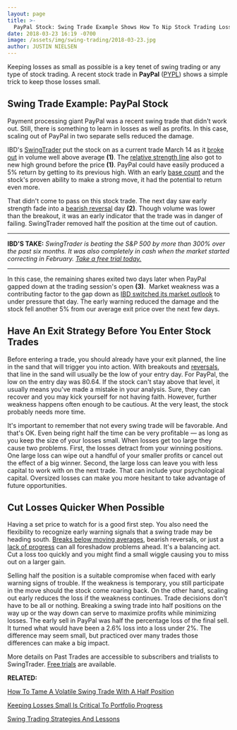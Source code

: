 ```yaml
---
layout: page
title: >-
  PayPal Stock: Swing Trade Example Shows How To Nip Stock Trading Loss
date: 2018-03-23 16:19 -0700
image: /assets/img/swing-trading/2018-03-23.jpg
author: JUSTIN NIELSEN
---
```






Keeping losses as small as possible is a key tenet of swing trading or any type of stock trading. A recent stock trade in **PayPal** ([PYPL](https://research.investors.com/quote.aspx?symbol=PYPL)) shows a simple trick to keep those losses small.




Swing Trade Example: PayPal Stock
---------------------------------


Payment processing giant PayPal was a recent swing trade that didn't work out. Still, there is something to learn in losses as well as profits. In this case, scaling out of PayPal in two separate sells reduced the damage.


IBD's [SwingTrader](http://shop.investors.com/offer/splashresponsive.aspx?id=SwingTrader&src=A011LPH) put the stock on as a current trade March 14 as it [broke out](https://www.investors.com/ibd-university/how-to-buy/when-to-buy/) in volume well above average **(1)**. The [relative strength line](https://www.investors.com/how-to-invest/investors-corner/relative-strength-line-identifies-strong-stocks/) also got to new high ground before the price **(1)**. PayPal could have easily produced a 5% return by getting to its previous high. With an early [base count](https://www.investors.com/how-to-invest/investors-corner/counting-bases-is-a-crucial-skill-in-playing-long-winning-stock-rallys/) and the stock's proven ability to make a strong move, it had the potential to return even more.


That didn't come to pass on this stock trade. The next day saw early strength fade into a [bearish reversal](https://www.investors.com/research/swing-trading/what-a-week-of-bearish-reversals-means-for-swing-trades/) day **(2)**. Though volume was lower than the breakout, it was an early indicator that the trade was in danger of failing. SwingTrader removed half the position at the time out of caution.




---


**IBD'S TAKE:** *SwingTrader is beating the S&P 500 by more than 300% over the past six months. It was also completely in cash when the market started correcting in February. [Take a free trial today.](https://shop.investors.com/offer/splashresponsive.aspx?id=SwingTrader&src=A011LPH)*




---


In this case, the remaining shares exited two days later when PayPal gapped down at the trading session's open **(3)**.  Market weakness was a contributing factor to the gap down as [IBD switched its market outlook](https://www.investors.com/market-trend/the-big-picture/sp-500-breaks-support-at-50-day-line-but-top-growth-stocks-suffer-minimal-damage/) to under pressure that day. The early warning reduced the damage and the stock fell another 5% from our average exit price over the next few days.


Have An Exit Strategy Before You Enter Stock Trades
---------------------------------------------------


Before entering a trade, you should already have your exit planned, the line in the sand that will trigger you into action. With breakouts and [reversals](https://www.investors.com/research/swing-trading/buying-early-but-buying-smart-with-stock-reversals/), that line in the sand will usually be the low of your entry day. For PayPal, the low on the entry day was 80.64. If the stock can't stay above that level, it usually means you've made a mistake in your analysis. Sure, they can recover and you may kick yourself for not having faith. However, further weakness happens often enough to be cautious. At the very least, the stock probably needs more time.


It's important to remember that not every swing trade will be favorable. And that's OK. Even being right half the time can be very profitable — as long as you keep the size of your losses small. When losses get too large they cause two problems. First, the losses detract from your winning positions. One large loss can wipe out a handful of your smaller profits or cancel out the effect of a big winner. Second, the large loss can leave you with less capital to work with on the next trade. That can include your psychological capital. Oversized losses can make you more hesitant to take advantage of future opportunities.


Cut Losses Quicker When Possible
--------------------------------


Having a set price to watch for is a good first step. You also need the flexibility to recognize early warning signals that a swing trade may be heading south. [Breaks below moving averages](https://www.investors.com/research/swing-trading/short-term-moving-averages-can-help-cut-stock-losses-quicker/), bearish reversals, or just a [lack of progress](https://www.investors.com/research/swing-trading/when-swing-trades-stop-trending-move-on-to-next-stock/) can all foreshadow problems ahead. It's a balancing act. Cut a loss too quickly and you might find a small wiggle causing you to miss out on a larger gain.


Selling half the position is a suitable compromise when faced with early warning signs of trouble. If the weakness is temporary, you still participate in the move should the stock come roaring back. On the other hand, scaling out early reduces the loss if the weakness continues. Trade decisions don't have to be all or nothing. Breaking a swing trade into half positions on the way up or the way down can serve to maximize profits while minimizing losses. The early sell in PayPal was half the percentage loss of the final sell. It turned what would have been a 2.6% loss into a loss under 2%. The difference may seem small, but practiced over many trades those differences can make a big impact.


More details on Past Trades are accessible to subscribers and trialists to SwingTrader. [Free trials](http://shop.investors.com/offer/splashresponsive.aspx?id=SwingTrader&src=A011LPH) are available.


**RELATED:**


[How To Tame A Volatile Swing Trade With A Half Position](https://www.investors.com/research/swing-trading/howvolatile-swing-trade-started-at-half-position/)


[Keeping Losses Small Is Critical To Portfolio Progress](https://www.investors.com/research/swing-trading/keeping-losses-small-is-critical-to-portfolio-progress/)


[Swing Trading Strategies And Lessons](https://www.investors.com/ibd-university/swing-trading/)




